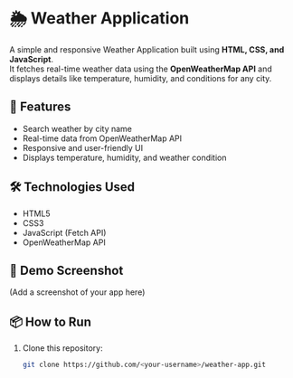 # 🌦️ Weather Application

A simple and responsive Weather Application built using **HTML, CSS, and JavaScript**.  
It fetches real-time weather data using the **OpenWeatherMap API** and displays details like temperature, humidity, and conditions for any city.

## 🚀 Features
- Search weather by city name
- Real-time data from OpenWeatherMap API
- Responsive and user-friendly UI
- Displays temperature, humidity, and weather condition

## 🛠️ Technologies Used
- HTML5
- CSS3
- JavaScript (Fetch API)
- OpenWeatherMap API

## 📸 Demo Screenshot
(Add a screenshot of your app here)

## 📦 How to Run
1. Clone this repository:
   ```bash
   git clone https://github.com/<your-username>/weather-app.git
